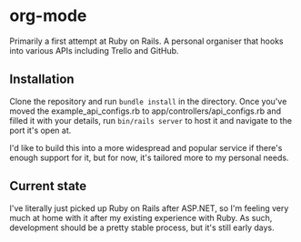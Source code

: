 # org-mode

Primarily a first attempt at Ruby on Rails. A personal organiser that hooks into various APIs including Trello and GitHub.

## Installation

Clone the repository and run `bundle install` in the directory. Once you've moved the example_api_configs.rb to app/controllers/api_configs.rb and filled it with your details, run `bin/rails server` to host it and navigate to the port it's open at.

I'd like to build this into a more widespread and popular service if there's enough support for it, but for now, it's tailored more to my personal needs.

## Current state

I've literally just picked up Ruby on Rails after ASP.NET, so I'm feeling very much at home with it after my existing experience with Ruby. As such, development should be a pretty stable process, but it's still early days.
